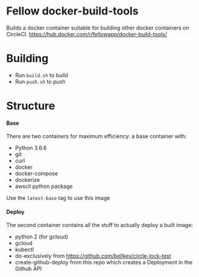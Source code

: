 # Fellow docker-build-tools

Builds a docker container suitable for building other docker containers on CircleCI. https://hub.docker.com/r/fellowapp/docker-build-tools/

# Building

 - Run `build.sh` to build
 - Run `push.sh` to push

# Structure

#### Base

There are two containers for maximum efficiency: a base container with:

  - Python 3.6.6
  - git
  - curl
  - docker
  - docker-compose
  - dockerize
  - awscli python package

Use the `latest-base` tag to use this image

#### Deploy

The second container contains all the stuff to actually deploy a built image:

  - python 2 (for gcloud)
  - gcloud
  - kubectl
  - do-exclusively from https://github.com/bellkev/circle-lock-test
  - create-github-deploy from this repo which creates a Deployment in the Github API
